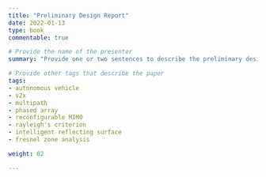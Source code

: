 ```yaml
---
title: "Preliminary Design Report"
date: 2022-01-13
type: book
commentable: true

# Provide the name of the presenter
summary: "Provide one or two sentences to describe the preliminary design."

# Provide other tags that describe the paper
tags:
- autonomous vehicle
- v2x
- multipath
- phased array
- reconfigurable MIMO
- rayleigh's criterion
- intelligent reflecting surface
- fresnel zone analysis

weight: 02

---
```

